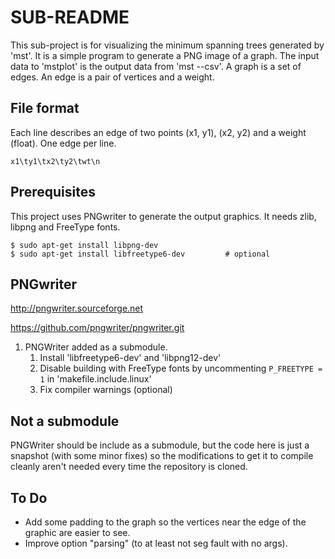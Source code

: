 # SUB-README

This sub-project is for visualizing the minimum spanning trees generated by
'mst'.  It is a simple program to generate a PNG image of a graph.  The input
data to 'mstplot' is the output data from 'mst --csv'.  A graph is a set of
edges.  An edge is a pair of vertices and a weight.


## File format

Each line describes an edge of two points (x1, y1), (x2, y2) and
a weight (float).  One edge per line.


```
x1\ty1\tx2\ty2\twt\n
```

## Prerequisites

This project uses PNGwriter to generate the output graphics.  It needs zlib,
libpng and FreeType fonts.

```
$ sudo apt-get install libpng-dev
$ sudo apt-get install libfreetype6-dev         # optional
```

## PNGwriter

http://pngwriter.sourceforge.net

https://github.com/pngwriter/pngwriter.git

1.  PNGWriter added as a submodule.
    1.    Install 'libfreetype6-dev' and 'libpng12-dev'
    2.    Disable building with FreeType fonts by uncommenting
          <code>P_FREETYPE = 1</code>
          in 'makefile.include.linux'
    3.    Fix compiler warnings (optional)

## Not a submodule

PNGWriter should be include as a submodule, but the code here is just a
snapshot (with some minor fixes) so the modifications to get it to compile
cleanly aren't needed every time the repository is cloned.

## To Do
*   Add some padding to the graph so the vertices near the edge of the
    graphic are easier to see.
*   Improve option "parsing" (to at least not seg fault with no args).

